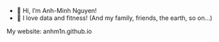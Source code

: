 - 👋 Hi, I’m Anh-Minh Nguyen!
- 👀 I love data and fitness! (And my family, friends, the earth, so on...)

My website: anhm1n.github.io
<!---
anhm1n/anhm1n is a ✨ special ✨ repository because its `README.md` (this file) appears on your GitHub profile.
You can click the Preview link to take a look at your changes.
--->
